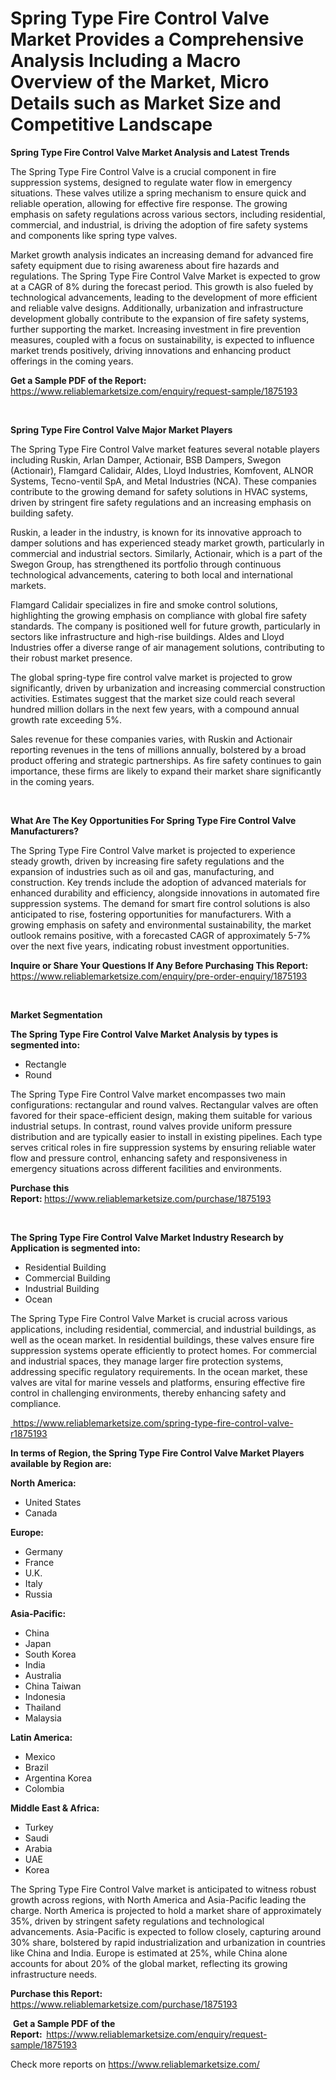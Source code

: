 <p><h1>Spring Type Fire Control Valve Market Provides a Comprehensive Analysis Including a Macro Overview of the Market, Micro Details such as Market Size and Competitive Landscape</h1></p><p><strong>Spring Type Fire Control Valve Market Analysis and Latest Trends</strong></p>
<p><p>The Spring Type Fire Control Valve is a crucial component in fire suppression systems, designed to regulate water flow in emergency situations. These valves utilize a spring mechanism to ensure quick and reliable operation, allowing for effective fire response. The growing emphasis on safety regulations across various sectors, including residential, commercial, and industrial, is driving the adoption of fire safety systems and components like spring type valves.</p><p>Market growth analysis indicates an increasing demand for advanced fire safety equipment due to rising awareness about fire hazards and regulations. The Spring Type Fire Control Valve Market is expected to grow at a CAGR of 8% during the forecast period. This growth is also fueled by technological advancements, leading to the development of more efficient and reliable valve designs. Additionally, urbanization and infrastructure development globally contribute to the expansion of fire safety systems, further supporting the market. Increasing investment in fire prevention measures, coupled with a focus on sustainability, is expected to influence market trends positively, driving innovations and enhancing product offerings in the coming years.</p></p>
<p><strong>Get a Sample PDF of the Report:&nbsp;</strong> <a href="https://www.reliablemarketsize.com/enquiry/request-sample/1875193?utm_campaign=1789&utm_medium=2&utm_source=Github&utm_content=ia&utm_term=28022025&utm_id=spring-type-fire-control-valve">https://www.reliablemarketsize.com/enquiry/request-sample/1875193</a></p>
<p>&nbsp;</p>
<p><strong>Spring Type Fire Control Valve Major Market Players</strong></p>
<p><p>The Spring Type Fire Control Valve market features several notable players including Ruskin, Arlan Damper, Actionair, BSB Dampers, Swegon (Actionair), Flamgard Calidair, Aldes, Lloyd Industries, Komfovent, ALNOR Systems, Tecno-ventil SpA, and Metal Industries (NCA). These companies contribute to the growing demand for safety solutions in HVAC systems, driven by stringent fire safety regulations and an increasing emphasis on building safety.</p><p>Ruskin, a leader in the industry, is known for its innovative approach to damper solutions and has experienced steady market growth, particularly in commercial and industrial sectors. Similarly, Actionair, which is a part of the Swegon Group, has strengthened its portfolio through continuous technological advancements, catering to both local and international markets.</p><p>Flamgard Calidair specializes in fire and smoke control solutions, highlighting the growing emphasis on compliance with global fire safety standards. The company is positioned well for future growth, particularly in sectors like infrastructure and high-rise buildings. Aldes and Lloyd Industries offer a diverse range of air management solutions, contributing to their robust market presence.</p><p>The global spring-type fire control valve market is projected to grow significantly, driven by urbanization and increasing commercial construction activities. Estimates suggest that the market size could reach several hundred million dollars in the next few years, with a compound annual growth rate exceeding 5%.</p><p>Sales revenue for these companies varies, with Ruskin and Actionair reporting revenues in the tens of millions annually, bolstered by a broad product offering and strategic partnerships. As fire safety continues to gain importance, these firms are likely to expand their market share significantly in the coming years.</p></p>
<p>&nbsp;</p>
<p><strong>What Are The Key Opportunities For Spring Type Fire Control Valve Manufacturers?</strong></p>
<p><p>The Spring Type Fire Control Valve market is projected to experience steady growth, driven by increasing fire safety regulations and the expansion of industries such as oil and gas, manufacturing, and construction. Key trends include the adoption of advanced materials for enhanced durability and efficiency, alongside innovations in automated fire suppression systems. The demand for smart fire control solutions is also anticipated to rise, fostering opportunities for manufacturers. With a growing emphasis on safety and environmental sustainability, the market outlook remains positive, with a forecasted CAGR of approximately 5-7% over the next five years, indicating robust investment opportunities.</p></p>
<p><strong>Inquire or Share Your Questions If Any Before Purchasing This Report:</strong> <a href="https://www.reliablemarketsize.com/enquiry/pre-order-enquiry/1875193?utm_campaign=1789&utm_medium=2&utm_source=Github&utm_content=ia&utm_term=28022025&utm_id=spring-type-fire-control-valve">https://www.reliablemarketsize.com/enquiry/pre-order-enquiry/1875193</a></p>
<p>&nbsp;</p>
<p><strong>Market Segmentation</strong></p>
<p><strong>The Spring Type Fire Control Valve Market Analysis by types is segmented into:</strong></p>
<p><ul><li>Rectangle</li><li>Round</li></ul></p>
<p><p>The Spring Type Fire Control Valve market encompasses two main configurations: rectangular and round valves. Rectangular valves are often favored for their space-efficient design, making them suitable for various industrial setups. In contrast, round valves provide uniform pressure distribution and are typically easier to install in existing pipelines. Each type serves critical roles in fire suppression systems by ensuring reliable water flow and pressure control, enhancing safety and responsiveness in emergency situations across different facilities and environments.</p></p>
<p><strong>Purchase this Report:&nbsp;</strong><a href="https://www.reliablemarketsize.com/purchase/1875193?utm_campaign=1789&utm_medium=2&utm_source=Github&utm_content=ia&utm_term=28022025&utm_id=spring-type-fire-control-valve">https://www.reliablemarketsize.com/purchase/1875193</a></p>
<p>&nbsp;</p>
<p><strong>The Spring Type Fire Control Valve Market Industry Research by Application is segmented into:</strong></p>
<p><ul><li>Residential Building</li><li>Commercial Building</li><li>Industrial Building</li><li>Ocean</li></ul></p>
<p><p>The Spring Type Fire Control Valve Market is crucial across various applications, including residential, commercial, and industrial buildings, as well as the ocean market. In residential buildings, these valves ensure fire suppression systems operate efficiently to protect homes. For commercial and industrial spaces, they manage larger fire protection systems, addressing specific regulatory requirements. In the ocean market, these valves are vital for marine vessels and platforms, ensuring effective fire control in challenging environments, thereby enhancing safety and compliance.</p></p>
<p><a href="https://www.reliablemarketsize.com/spring-type-fire-control-valve-r1875193?utm_campaign=1789&utm_medium=2&utm_source=Github&utm_content=ia&utm_term=28022025&utm_id=spring-type-fire-control-valve">&nbsp;https://www.reliablemarketsize.com/spring-type-fire-control-valve-r1875193</a></p>
<p><strong>In terms of Region, the Spring Type Fire Control Valve Market Players available by Region are:</strong></p>
<p>
    <p> <strong> North America: </strong>
        <ul>
            <li>United States</li>
            <li>Canada</li>
        </ul>
        </p> 
    <p> <strong> Europe: </strong>
        <ul>
            <li>Germany</li>
            <li>France</li>
            <li>U.K.</li>
            <li>Italy</li>
            <li>Russia</li>
        </ul>
        </p> 
    <p> <strong> Asia-Pacific: </strong>
        <ul>
            <li>China</li>
            <li>Japan</li>
            <li>South Korea</li>
            <li>India</li>
            <li>Australia</li>
            <li>China Taiwan</li>
            <li>Indonesia</li>
            <li>Thailand</li>
            <li>Malaysia</li>
        </ul>
        </p> 
    <p> <strong> Latin America: </strong>
        <ul>
            <li>Mexico</li>
            <li>Brazil</li>
            <li>Argentina Korea</li>
            <li>Colombia</li>
        </ul>
        </p> 
    <p> <strong> Middle East & Africa: </strong>
        <ul>
            <li>Turkey</li>
            <li>Saudi</li>
            <li>Arabia</li>
            <li>UAE</li>
            <li>Korea</li>
        </ul>
    </p>
    </p>
<p><p>The Spring Type Fire Control Valve market is anticipated to witness robust growth across regions, with North America and Asia-Pacific leading the charge. North America is projected to hold a market share of approximately 35%, driven by stringent safety regulations and technological advancements. Asia-Pacific is expected to follow closely, capturing around 30% share, bolstered by rapid industrialization and urbanization in countries like China and India. Europe is estimated at 25%, while China alone accounts for about 20% of the global market, reflecting its growing infrastructure needs.</p></p>
<p><strong>Purchase this Report: </strong><a href="https://www.reliablemarketsize.com/purchase/1875193?utm_campaign=1789&utm_medium=2&utm_source=Github&utm_content=ia&utm_term=28022025&utm_id=spring-type-fire-control-valve">https://www.reliablemarketsize.com/purchase/1875193</a></p>
<p>&nbsp;<strong>Get a Sample PDF of the Report:&nbsp;&nbsp;</strong><a href="https://www.reliablemarketsize.com/enquiry/request-sample/1875193?utm_campaign=1789&utm_medium=2&utm_source=Github&utm_content=ia&utm_term=28022025&utm_id=spring-type-fire-control-valve">https://www.reliablemarketsize.com/enquiry/request-sample/1875193</a></p>
<p><strong></strong></p>
<p>Check more reports on <a href="https://www.reliablemarketsize.com/?utm_campaign=1789&utm_medium=2&utm_source=Github&utm_content=ia&utm_term=28022025&utm_id=spring-type-fire-control-valve">https://www.reliablemarketsize.com/</a></p>